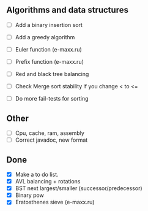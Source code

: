 ## Algorithms and data structures
- [ ] Add a binary insertion sort
- [ ] Add a greedy algorithm
- [ ] Euler function (e-maxx.ru)
- [ ] Prefix function (e-maxx.ru)
- [ ] Red and black tree balancing
- [ ] Check Merge sort stability if you change < to <=
- [ ] Do more fail-tests for sorting


## Other
- [ ] Cpu, cache, ram, assembly
- [ ] Correct javadoc, new format

## Done
- [x] Make a to do list.
- [x] AVL balancing + rotations
- [X] BST next largest/smaller (successor/predecessor)
- [X] Binary pow
- [X] Eratosthenes sieve (e-maxx.ru)